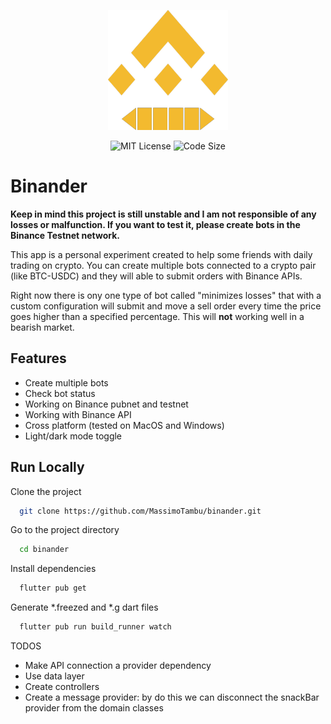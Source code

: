 <p align="center">
  <img alt="logo" src="https://github.com/MassimoTambu/binander/blob/main/android/app/src/main/res/mipmap-xxxhdpi/launcher_icon.png" />
</p>

<p align="center">
    <img alt="MIT License" src="https://img.shields.io/github/license/MassimoTambu/binander">
    <img alt="Code Size" src="https://img.shields.io/github/languages/code-size/MassimoTambu/binander">
</p>

# Binander

**Keep in mind this project is still unstable and I am not responsible of any losses or malfunction. If you want to test it, please create bots in the Binance Testnet network.**

This app is a personal experiment created to help some friends with daily trading on crypto.
You can create multiple bots connected to a crypto pair (like BTC-USDC) and they will able to submit orders with Binance APIs.

Right now there is ony one type of bot called "minimizes losses" that with a custom configuration will submit and move a sell order every time the price goes higher than a specified percentage. This will **not** working well in a bearish market.

## Features

- Create multiple bots
- Check bot status
- Working on Binance pubnet and testnet
- Working with Binance API
- Cross platform (tested on MacOS and Windows)
- Light/dark mode toggle


## Run Locally

Clone the project

```bash
  git clone https://github.com/MassimoTambu/binander.git
```

Go to the project directory

```bash
  cd binander
```

Install dependencies

```bash
  flutter pub get
```

Generate *.freezed and *.g dart files

```bash
  flutter pub run build_runner watch
```


TODOS
- Make API connection a provider dependency
- Use data layer
- Create controllers
- Create a message provider: by do this we can disconnect the snackBar provider from the domain classes
